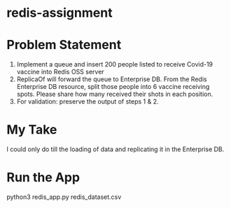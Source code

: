 # redis-assignment

# Problem Statement
1. Implement a queue and insert 200 people listed to receive Covid-19 vaccine into Redis OSS server
2. ReplicaOf will forward the queue to Enterprise DB. From the Redis Enterprise DB resource, split those
people into 6 vaccine receiving spots. Please share how many received their shots in each position.
3. For validation: preserve the output of steps 1 & 2.

# My Take
I could only do till the loading of data and replicating it in the Enterprise DB.

# Run the App
python3 redis_app.py redis_dataset.csv
